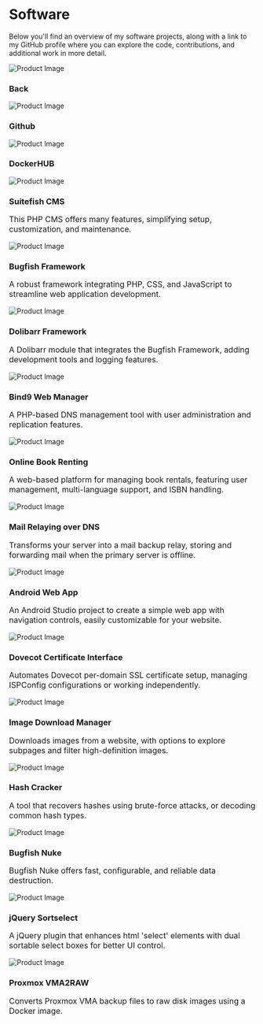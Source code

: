 # Software

Below you'll find an overview of my software projects, along with a link to my GitHub profile where you can explore the code, contributions, and additional work in more detail.

<div class="product-grid">

  <div class="product-card" onclick="window.location.href='./index.html';">
    <img src="./turn-back.png" alt="Product Image" class="off-glb">
    <div class="product-card-content">
      <h3>Back</h3>
    </div>
  </div>
 
  <div class="product-card" onclick="window.open('https://github.com/bugfishtm', '_blank');">
    <img src="./software/github.png" alt="Product Image" class="off-glb">
    <div class="product-card-content">
      <h3>Github</h3>
    </div>
  </div> 

  <div class="product-card" onclick="window.open('https://hub.docker.com/u/bugfishtm', '_blank');">
    <img src="./software/docker.png" alt="Product Image" class="off-glb">
    <div class="product-card-content">
      <h3>DockerHUB</h3>
    </div>
  </div> 

  <div class="product-card" onclick="window.open('https://bugfishtm.github.io/suitefish-cms/index.html', '_blank');">
    <img src="./software/suitefish.png" alt="Product Image" class="off-glb">
    <div class="product-card-content">
      <h3>Suitefish CMS</h3>
      <p style="font-size: 16px;">This PHP CMS offers many features, simplifying setup, customization, and maintenance.</p>
    </div>
  </div>
 
  <div class="product-card" onclick="window.open('https://bugfishtm.github.io/bugfish-framework/index.html', '_blank');">
    <img src="./software/bugfish.jpg" alt="Product Image" class="off-glb">
    <div class="product-card-content">
      <h3>Bugfish Framework</h3>
      <p style="font-size: 16px;">A robust framework integrating PHP, CSS, and JavaScript to streamline web application development.</p>
    </div>
  </div>

  <div class="product-card" onclick="window.open('https://bugfishtm.github.io/Bugfish-Dolibarr-Module/index.html', '_blank');">
    <img src="./software/dolibarr.jpg" alt="Product Image" class="off-glb">
    <div class="product-card-content">
      <h3>Dolibarr Framework</h3>
      <p style="font-size: 16px;">A Dolibarr module that integrates the Bugfish Framework, adding development tools and logging features.</p>
    </div>
  </div>

  <div class="product-card" onclick="window.open('https://bugfishtm.github.io/Bind9-Web-Manager/index.html', '_blank');">
    <img src="./software/dnshttp.png" alt="Product Image" class="off-glb">
    <div class="product-card-content">
      <h3>Bind9 Web Manager</h3>
      <p style="font-size: 16px;">A PHP-based DNS management tool with user administration and replication features.</p>
    </div>
  </div> 

  <div class="product-card" onclick="window.open('https://bugfishtm.github.io/Online-Book-Renting/index.html', '_blank');">
    <img src="./software/obr.png" alt="Product Image" class="off-glb">
    <div class="product-card-content">
      <h3>Online Book Renting</h3>
      <p style="font-size: 16px;">A web-based platform for managing book rentals, featuring user management, multi-language support, and ISBN handling.</p>
    </div>
  </div>

  <div class="product-card" onclick="window.open('https://bugfishtm.github.io/Mail-Relaying-over-DNS/index.html', '_blank');">
    <img src="./software/mrod.png" alt="Product Image" class="off-glb">
    <div class="product-card-content">
      <h3>Mail Relaying over DNS</h3>
      <p style="font-size: 16px;">Transforms your server into a mail backup relay, storing and forwarding mail when the primary server is offline.</p>
    </div>
  </div>

  <div class="product-card" onclick="window.open('https://bugfishtm.github.io/Android-Web-App-Example/index.html', '_blank');">
    <img src="./software/android.png" alt="Product Image" class="off-glb">
    <div class="product-card-content">
      <h3>Android Web App</h3>
      <p style="font-size: 16px;">An Android Studio project to create a simple web app with navigation controls, easily customizable for your website.</p>
    </div>
  </div>

  <div class="product-card" onclick="window.open('https://bugfishtm.github.io/Dovecot-Certificate-Interface/index.html', '_blank');">
    <img src="./software/dci.png" alt="Product Image" class="off-glb">
    <div class="product-card-content">
      <h3>Dovecot Certificate Interface</h3>
      <p style="font-size: 16px;">Automates Dovecot per-domain SSL certificate setup, managing ISPConfig configurations or working independently.</p>
    </div>
  </div>

  <div class="product-card" onclick="window.open('https://bugfishtm.github.io/bugfish-image-downloader/index.html', '_blank');">
    <img src="./software/imgdl.png" alt="Product Image" class="off-glb">
    <div class="product-card-content">
      <h3>Image Download Manager</h3>
      <p style="font-size: 16px;">Downloads images from a website, with options to explore subpages and filter high-definition images.</p>
    </div>
  </div>

  <div class="product-card" onclick="window.open('https://bugfishtm.github.io/windows-hash-cracker/', '_blank');">
    <img src="./software/hashcracker.png" alt="Product Image" class="off-glb">
    <div class="product-card-content">
      <h3>Hash Cracker</h3>
      <p style="font-size: 16px;">A tool that recovers hashes using brute-force attacks, or decoding common hash types.</p>
    </div>
  </div>

  <div class="product-card" onclick="window.open('https://bugfishtm.github.io/bugfish-nuke/', '_blank');">
    <img src="./software/nuke.png" alt="Product Image" class="off-glb">
    <div class="product-card-content">
      <h3>Bugfish Nuke</h3>
      <p style="font-size: 16px;">Bugfish Nuke offers fast, configurable, and reliable data destruction.</p>
    </div>
  </div>

  <div class="product-card" onclick="window.open('https://bugfishtm.github.io/bugfish-jquery-sortselect/index.html', '_blank');">
    <img src="./software/jquery.png" alt="Product Image" class="off-glb">
    <div class="product-card-content">
      <h3>jQuery Sortselect</h3>
      <p style="font-size: 16px;">A jQuery plugin that enhances html 'select' elements with dual sortable select boxes for better UI control.</p>
    </div>
  </div>

  <div class="product-card" onclick="window.open('https://bugfishtm.github.io/proxmox-vma2raw/index.html', '_blank');">
    <img src="./software/proxmox.png" alt="Product Image" class="off-glb">
    <div class="product-card-content">
      <h3>Proxmox VMA2RAW</h3>
      <p style="font-size: 16px;">Converts Proxmox VMA backup files to raw disk images using a Docker image.</p>
    </div>
  </div>
  
</div>
